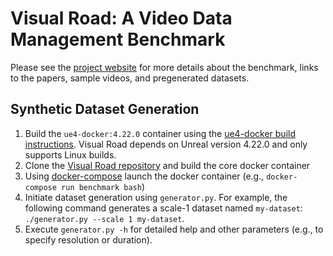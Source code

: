 # Visual Road: A Video Data Management Benchmark

Please see the [project website](http://visualroad.uwdb.io) for more details about the benchmark, links to the papers, sample videos, and pregenerated datasets.

## Synthetic Dataset Generation

1. Build the `ue4-docker:4.22.0` container using the [ue4-docker build instructions](https://adamrehn.com/docs/ue4-docker/read-these-first/introduction-to-ue4-docker).  Visual Road depends on Unreal version 4.22.0 and only supports Linux builds.
2. Clone the [Visual Road repository](https://github.com/uwdb/visualroad) and build the core docker container  
3. Using [docker-compose](https://docs.docker.com/compose) launch the docker container (e.g., `docker-compose run benchmark bash`)
4. Initiate dataset generation using `generator.py`.  For example, the following command generates a scale-1 dataset named `my-dataset`: `./generator.py --scale 1 my-dataset`.  
5. Execute `generator.py -h` for detailed help and other parameters (e.g., to specify resolution or duration).  
